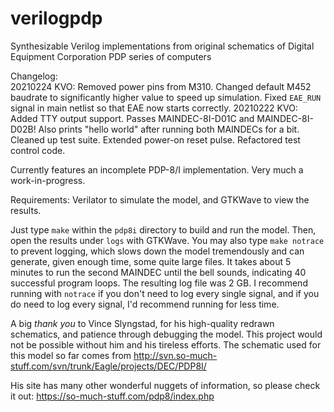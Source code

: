 # verilogpdp
Synthesizable Verilog implementations from original schematics of Digital
Equipment Corporation PDP series of computers

Changelog:  
20210224 KVO: Removed power pins from M310. Changed default M452 baudrate to
significantly higher value to speed up simulation. Fixed `EAE_RUN` signal in
main netlist so that EAE now starts correctly.
20210222 KVO: Added TTY output support. Passes MAINDEC-8I-D01C and
MAINDEC-8I-D02B! Also prints "hello world" after running both MAINDECs
for a bit. Cleaned up test suite. Extended power-on reset pulse. Refactored
test control code.

Currently features an incomplete PDP-8/I implementation. Very much a
work-in-progress. 

Requirements: Verilator to simulate the model, and GTKWave to view the results.

Just type `make` within the `pdp8i` directory to build and run the model. Then,
open the results under `logs` with GTKWave. You may also type `make notrace` to
prevent logging, which slows down the model tremendously and can generate,
given enough time, some quite large files. It takes about 5 minutes to run the
second MAINDEC until the bell sounds, indicating 40 successful program loops.
The resulting log file was 2 GB. I recommend running with `notrace` if you don't
need to log every single signal, and if you do need to log every signal, I'd
recommend running for less time.

A big *thank you* to Vince Slyngstad, for his high-quality redrawn schematics,
and patience through debugging the model. This project would not be possible
without him and his tireless efforts. The schematic used for this model so far
comes from http://svn.so-much-stuff.com/svn/trunk/Eagle/projects/DEC/PDP8I/

His site has many other wonderful nuggets of information, so please check it
out: https://so-much-stuff.com/pdp8/index.php
